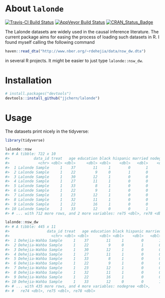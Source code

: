 
<!-- README.md is generated from README.Rmd. Please edit that file -->
About `lalonde`
===============

[![Travis-CI Build Status](https://travis-ci.org/jjchern/lalonde.svg?branch=master)](https://travis-ci.org/jjchern/lalonde) [![AppVeyor Build Status](https://ci.appveyor.com/api/projects/status/github/jjchern/lalonde?branch=master&svg=true)](https://ci.appveyor.com/project/jjchern/lalonde) [![CRAN\_Status\_Badge](http://www.r-pkg.org/badges/version/lalonde)](https://cran.r-project.org/package=lalonde)

The Lalonde datasets are widely used in the causal inference literature. The current package aims for easing the process of loading such datasets in R. I found myself calling the following command

``` r
haven::read_dta("http://www.nber.org/~rdehejia/data/nsw_dw.dta")
```

in several R projects. It might be easier to just type `lalonde::nsw_dw`.

Installation
============

``` r
# install.packages("devtools")
devtools::install_github("jjchern/lalonde")
```

Usage
=====

The datasets print nicely in the tidyverse:

``` r
library(tidyverse)

lalonde::nsw
#> # A tibble: 722 x 10
#>           data_id treat   age education black hispanic married nodegree
#>             <chr> <dbl> <dbl>     <dbl> <dbl>    <dbl>   <dbl>    <dbl>
#>  1 Lalonde Sample     1    37        11     1        0       1        1
#>  2 Lalonde Sample     1    22         9     0        1       0        1
#>  3 Lalonde Sample     1    30        12     1        0       0        0
#>  4 Lalonde Sample     1    27        11     1        0       0        1
#>  5 Lalonde Sample     1    33         8     1        0       0        1
#>  6 Lalonde Sample     1    22         9     1        0       0        1
#>  7 Lalonde Sample     1    23        12     1        0       0        0
#>  8 Lalonde Sample     1    32        11     1        0       0        1
#>  9 Lalonde Sample     1    22        16     1        0       0        0
#> 10 Lalonde Sample     1    33        12     0        0       1        0
#> # ... with 712 more rows, and 2 more variables: re75 <dbl>, re78 <dbl>

lalonde::nsw_dw
#> # A tibble: 445 x 11
#>                 data_id treat   age education black hispanic married
#>                   <chr> <dbl> <dbl>     <dbl> <dbl>    <dbl>   <dbl>
#>  1 Dehejia-Wahba Sample     1    37        11     1        0       1
#>  2 Dehejia-Wahba Sample     1    22         9     0        1       0
#>  3 Dehejia-Wahba Sample     1    30        12     1        0       0
#>  4 Dehejia-Wahba Sample     1    27        11     1        0       0
#>  5 Dehejia-Wahba Sample     1    33         8     1        0       0
#>  6 Dehejia-Wahba Sample     1    22         9     1        0       0
#>  7 Dehejia-Wahba Sample     1    23        12     1        0       0
#>  8 Dehejia-Wahba Sample     1    32        11     1        0       0
#>  9 Dehejia-Wahba Sample     1    22        16     1        0       0
#> 10 Dehejia-Wahba Sample     1    33        12     0        0       1
#> # ... with 435 more rows, and 4 more variables: nodegree <dbl>,
#> #   re74 <dbl>, re75 <dbl>, re78 <dbl>
```
